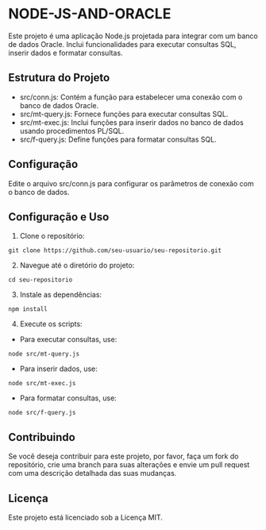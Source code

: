 # NODE-JS-AND-ORACLE
Este projeto é uma aplicação Node.js projetada para integrar com um banco de dados Oracle. Inclui funcionalidades para executar consultas SQL, inserir dados e formatar consultas.

## Estrutura do Projeto
- src/conn.js: Contém a função para estabelecer uma conexão com o banco de dados Oracle.
- src/mt-query.js: Fornece funções para executar consultas SQL.
- src/mt-exec.js: Inclui funções para inserir dados no banco de dados usando procedimentos PL/SQL.
- src/f-query.js: Define funções para formatar consultas SQL.
## Configuração
Edite o arquivo src/conn.js para configurar os parâmetros de conexão com o banco de dados.

## Configuração e Uso
1. Clone o repositório:
~~~
git clone https://github.com/seu-usuario/seu-repositorio.git
~~~
2. Navegue até o diretório do projeto:
~~~
cd seu-repositorio
~~~
3. Instale as dependências:
~~~
npm install
~~~
4. Execute os scripts:

- Para executar consultas, use:
~~~
node src/mt-query.js
~~~
- Para inserir dados, use:
~~~
node src/mt-exec.js
~~~
- Para formatar consultas, use:
~~~
node src/f-query.js
~~~

## Contribuindo
Se você deseja contribuir para este projeto, por favor, faça um fork do repositório, crie uma branch para suas alterações e envie um pull request com uma descrição detalhada das suas mudanças.

## Licença
Este projeto está licenciado sob a Licença MIT.

